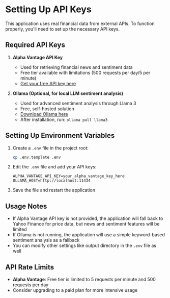 # Setting Up API Keys

This application uses real financial data from external APIs. To function properly, you'll need to set up the necessary API keys.

## Required API Keys

1. **Alpha Vantage API Key**
   - Used for retrieving financial news and sentiment data
   - Free tier available with limitations (500 requests per day/5 per minute)
   - [Get your free API key here](https://www.alphavantage.co/support/#api-key)

2. **Ollama (Optional, for local LLM sentiment analysis)**
   - Used for advanced sentiment analysis through Llama 3
   - Free, self-hosted solution
   - [Download Ollama here](https://ollama.com/download)
   - After installation, run: `ollama pull llama3`

## Setting Up Environment Variables

1. Create a `.env` file in the project root:
   ```bash
   cp .env.template .env
   ```

2. Edit the `.env` file and add your API keys:
   ```
   ALPHA_VANTAGE_API_KEY=your_alpha_vantage_key_here
   OLLAMA_HOST=http://localhost:11434
   ```

3. Save the file and restart the application

## Usage Notes

- If Alpha Vantage API key is not provided, the application will fall back to Yahoo Finance for price data, but news and sentiment features will be limited
- If Ollama is not running, the application will use a simple keyword-based sentiment analysis as a fallback
- You can modify other settings like output directory in the `.env` file as well

## API Rate Limits

- **Alpha Vantage**: Free tier is limited to 5 requests per minute and 500 requests per day
- Consider upgrading to a paid plan for more intensive usage
